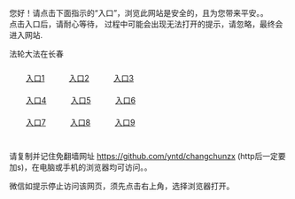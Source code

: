 您好！请点击下面指示的“入口”，浏览此网站是安全的，且为您带来平安。。 <br/>
点击入口后，请耐心等待， 过程中可能会出现无法打开的提示，请忽略，最终会进入网站. </br>

法轮大法在长春<br/>
<div style="padding:10px"><a style="margin:20px" target="_blank" href="https://d6h91wrj5o22f.cloudfront.net/2Qpsp?pllnqzvf" id="ccLink1" rel="nofollow">入口1</a> <a target="_blank" style="margin:20px" href="https://d156i1tcs9dm44.cloudfront.net/2Qpsp?lhmsrd" id="ccLink2" rel="nofollow">入口2</a> <a style="margin:20px" target="_blank" href="https://d1jb18j6lu5yfv.cloudfront.net/2Qpsp?eyqpdn" id="ccLink3" rel="nofollow">入口3</a></div>

<div style="padding:10px" ><a style="margin:20px" target="_blank" href="https://d6h91wrj5o22f.cloudfront.net/2Qpsp?pllnqzvf" id="ccLink4" rel="nofollow">入口4</a> <a style="margin:20px" href="https://d156i1tcs9dm44.cloudfront.net/2Qpsp?lhmsrd" target="_blank" id="ccLink5" rel="nofollow">入口5</a> <a style="margin:20px" href="https://d1jb18j6lu5yfv.cloudfront.net/2Qpsp?eyqpdn" target="_blank" id="ccLink6" rel="nofollow">入口6</a></div>

<div style="padding:10px"><a style="margin:20px" target="_blank" href="https://d6h91wrj5o22f.cloudfront.net/2Qpsp?pllnqzvf" id="ccLink7" rel="nofollow">入口7</a> <a style="margin:20px" href="https://d156i1tcs9dm44.cloudfront.net/2Qpsp?lhmsrd" target="_blank" id="ccLink8" rel="nofollow">入口8</a> <a style="margin:20px" target="_blank" href="https://d1jb18j6lu5yfv.cloudfront.net/2Qpsp?eyqpdn" id="ccLink9" rel="nofollow">入口9</a></div>

<br/>



请复制并记住免翻墙网址 https://github.com/yntd/changchunzx (http后一定要加s)，在电脑或手机的浏览器均可访问。。<br/>

微信如提示停止访问该网页，须先点击右上角，选择浏览器打开。
